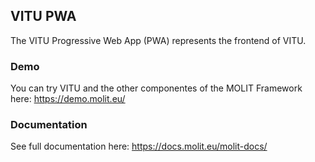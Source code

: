 ## VITU PWA

The VITU Progressive Web App (PWA) represents the frontend of VITU.

### Demo

You can try VITU and the other componentes of the MOLIT Framework here: https://demo.molit.eu/

### Documentation

See full documentation here: https://docs.molit.eu/molit-docs/
